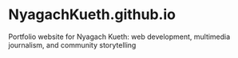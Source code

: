 # NyagachKueth.github.io
Portfolio website for Nyagach Kueth: web development, multimedia journalism, and community storytelling
